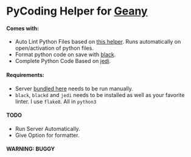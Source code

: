 # PyCoding Helper for [Geany](https://geany.org)


#### Comes with:

 * Auto Lint Python Files based on [this helper](https://wiki.geany.org/howtos/check_python_code). Runs automatically on open/activation of python files.
 * Format python code on save with [black](https://black.readthedocs.io/en/stable/).
 * Complete Python Code Based on [jedi](https://jedi.readthedocs.io/en/latest/).
 
 
#### Requirements:
 
 * Server [bundled here](https://github.com/sagarchalise/geany-pycoding/blob/master/pycoding.py) needs to be run manually.
 * `black`, `blackd` and `jedi` needs to be installed as well as your favorite linter. I use `flake8`. All in `python3`
 
 
#### TODO

* Run Server Automatically.
* Give Option for formatter.

#### WARNING: BUGGY 
